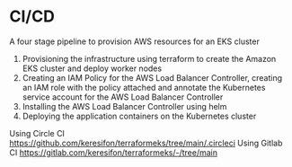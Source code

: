 # CI/CD 
A four stage pipeline to provision AWS resources for an EKS cluster 

1. Provisioning the infrastructure using terraform to create the Amazon EKS cluster and deploy worker nodes 
2. Creating an IAM Policy for the AWS Load Balancer Controller, creating an IAM role with the policy attached and annotate the Kubernetes service account for the AWS Load Balancer Controller 
3. Installing the AWS Load Balancer Controller using helm
4. Deploying the application containers on the Kubernetes cluster

Using Circle CI  https://github.com/keresifon/terraformeks/tree/main/.circleci
Using Gitlab CI https://gitlab.com/keresifon/terraformeks/-/tree/main

